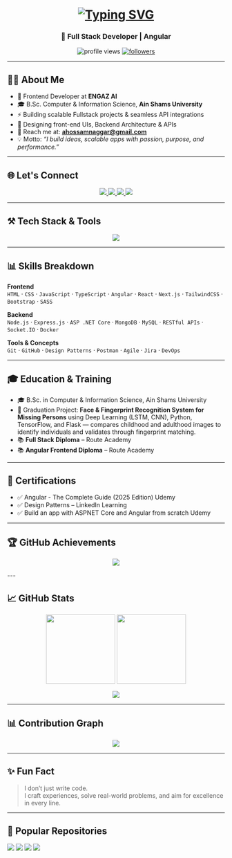 <h1 align="center">
  <a href="https://git.io/typing-svg">
    <img src="https://readme-typing-svg.demolab.com?font=Fira+Code&size=28&pause=1000&center=true&vCenter=true&width=500&lines=Hi+%F0%9F%91%8B%2C+I'm+Ahmed+Hossam;Frontend+Developer+at+Engaz+AI;Angular+%7C+MERN+%7C+API+Lover" alt="Typing SVG" />
  </a>
</h1>
<h3 align="center">🚀 Full Stack Developer | Angular </h3>

<p align="center">
  <img src="https://komarev.com/ghpvc/?username=ahmednaggarhossam&label=Profile%20views&color=0e75b6&style=flat" alt="profile views" />
  <a href="https://github.com/ahmednaggarhossam?tab=followers"><img src="https://img.shields.io/github/followers/ahmednaggarhossam?label=Followers&style=social" alt="followers"></a>
</p>

---

## 👨‍💻 About Me
- 🔭 Frontend Developer at **ENGAZ AI**  
- 🎓 B.Sc. Computer & Information Science, **Ain Shams University**  
- ⚡ Building scalable Fullstack projects & seamless API integrations
- 🎨 Designing front-end UIs, Backend Architecture & APIs  
- 📧 Reach me at: **ahossamnaggar@gmail.com**  
- 💡 Motto: *“I build ideas, scalable apps with passion, purpose, and performance.”*  

---

## 🌐 Let's Connect
<p align="center">
  <a href="mailto:ahossamnaggar@gmail.com" target="_blank" rel="noopener noreferrer">
    <img src="https://img.shields.io/badge/Gmail-D14836?style=for-the-badge&logo=gmail&logoColor=white">
  </a>
  <a href="https://www.linkedin.com/in/ahmedhossamnaggar/" target="_blank" rel="noopener noreferrer">
    <img src="https://img.shields.io/badge/LinkedIn-0077B5?style=for-the-badge&logo=linkedin&logoColor=white">
  </a>
  <a href="https://www.facebook.com/ahmednaggarhossam" target="_blank" rel="noopener noreferrer">
    <img src="https://img.shields.io/badge/Facebook-1877F2?style=for-the-badge&logo=facebook&logoColor=white">
  </a>
  <a href="https://wa.me/201021774359" target="_blank" rel="noopener noreferrer">
    <img src="https://img.shields.io/badge/WhatsApp-25D366?style=for-the-badge&logo=whatsapp&logoColor=white">
  </a>
</p>


---

## ⚒️ Tech Stack & Tools
<p align="center">
  <img src="https://skillicons.dev/icons?i=html,css,js,ts,angular,react,nodejs,express,mongodb,mysql,postgres,docker,git,github,figma,postman,bootstrap,sass,vscode" />
</p>

---

## 📊 Skills Breakdown

**Frontend**  
`HTML` · `CSS` · `JavaScript` · `TypeScript` · `Angular` · `React` · `Next.js` · `TailwindCSS` · `Bootstrap` · `SASS`

**Backend**  
`Node.js` · `Express.js` · `ASP .NET Core` · `MongoDB` · `MySQL` · `RESTful APIs` · `Socket.IO` · `Docker`

**Tools & Concepts**  
`Git` · `GitHub` · `Design Patterns` · `Postman` · `Agile` · `Jira` · `DevOps`

---

## 🎓 Education & Training
- 🎓 B.Sc. in Computer & Information Science, Ain Shams University  
- 📝 Graduation Project: **Face & Fingerprint Recognition System for Missing Persons** using Deep Learning (LSTM, CNN), Python, TensorFlow, and Flask — compares childhood and adulthood images to identify individuals and validates through fingerprint matching.  
- 📚 **Full Stack Diploma** – Route Academy 
- 📚 **Angular Frontend Diploma** – Route Academy  

---

## 📜 Certifications
- ✅ Angular - The Complete Guide (2025 Edition) Udemy
- ✅ Design Patterns – LinkedIn Learning  
- ✅ Build an app with ASPNET Core and Angular from scratch Udemy

---

## 🏆 GitHub Achievements
<p align="center"> <img src="https://github-profile-trophy.vercel.app/?username=ahmednaggarhossam&theme=onedark&no-frame=true&row=1&column=6" /> </p>
---

## 📈 GitHub Stats
<p align="center">
  <img src="https://github-readme-stats.vercel.app/api?username=ahmednaggarhossam&show_icons=true&theme=radical" height="160px"/>
  <img src="https://github-readme-stats.vercel.app/api/top-langs/?username=ahmednaggarhossam&layout=compact&theme=radical" height="160px"/>
</p>

<p align="center">
  <img src="https://streak-stats.demolab.com?user=ahmednaggarhossam&theme=radical&hide_border=true" />
</p>

---

## 📊 Contribution Graph
<p align="center">
  <img src="https://github-readme-activity-graph.vercel.app/graph?username=ahmednaggarhossam&theme=react-dark&hide_border=true" />
</p>

---

## ✨ Fun Fact
> I don’t just write code.  
> I craft experiences, solve real-world problems, and aim for excellence in every line.

---

## 📌 Popular Repositories
<p align="left">
  <a href="https://github.com/ahmednaggarhossam/weatherApp"><img src="https://github-readme-stats.vercel.app/api/pin/?username=ahmednaggarhossam&repo=weatherApp&theme=radical" /></a>
  <a href="https://github.com/ahmednaggarhossam/ProductWebApplication"><img src="https://github-readme-stats.vercel.app/api/pin/?username=ahmednaggarhossam&repo=ProductWebApplication&theme=radical" /></a>
  <a href="https://github.com/ahmednaggarhossam/CRUDOperation"><img src="https://github-readme-stats.vercel.app/api/pin/?username=ahmednaggarhossam&repo=CRUDOperation&theme=radical" /></a>
  <a href="https://github.com/ahmednaggarhossam/noze-react-music"><img src="https://github-readme-stats.vercel.app/api/pin/?username=ahmednaggarhossam&repo=noze-react-music&theme=radical" /></a>
</p>
